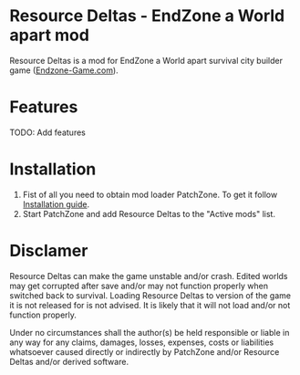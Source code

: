 # Resource Deltas - EndZone a World apart mod
Resource Deltas is a mod for EndZone a World apart survival city builder game ([Endzone-Game.com](https://endzone-game.com/)).

# Features
TODO: Add features

# Installation
1) Fist of all you need to obtain mod loader PatchZone. To get it follow [Installation guide](https://github.com/InflexCZE/PatchZone#installation).
2) Start PatchZone and add Resource Deltas to the "Active mods" list.

# Disclamer
Resource Deltas can make the game unstable and/or crash.
Edited worlds may get corrupted after save and/or may not function properly when switched back to survival.
Loading Resource Deltas to version of the game it is not released for is not advised. It is likely that it will not load and/or not function properly.

Under no circumstances shall the author(s) be held responsible or liable in any way for any claims, damages, losses, expenses, costs or liabilities whatsoever caused directly or indirectly by PatchZone and/or Resource Deltas and/or derived software.